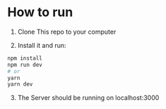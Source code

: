 # How to run

1. Clone This repo to your computer

2. Install it and run:

```bash
npm install
npm run dev
# or
yarn
yarn dev
```

3. The Server should be running on localhost:3000
